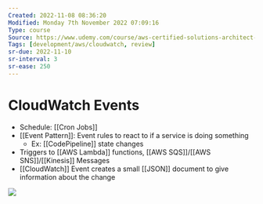 ```yaml
---
Created: 2022-11-08 08:36:20
Modified: Monday 7th November 2022 07:09:16
Type: course
Source: https://www.udemy.com/course/aws-certified-solutions-architect-associate-saa-c01/?xref=E0Aed11STH4LPUQvCz0GJFABTmM=
Tags: [development/aws/cloudwatch, review]
sr-due: 2022-11-10
sr-interval: 3
sr-ease: 250
---
```


# CloudWatch Events

- Schedule: [[Cron Jobs]]
- [[Event Pattern]]: Event rules to react to if a service is doing something
    - Ex: [[CodePipeline]] state changes
- Triggers to [[AWS Lambda]] functions, [[AWS SQS]]/[[AWS SNS]]/[[Kinesis]] Messages
- [[CloudWatch]] Event creates a small [[JSON]] document to give information about the change

![](2020-01-01-13-54-50.png)